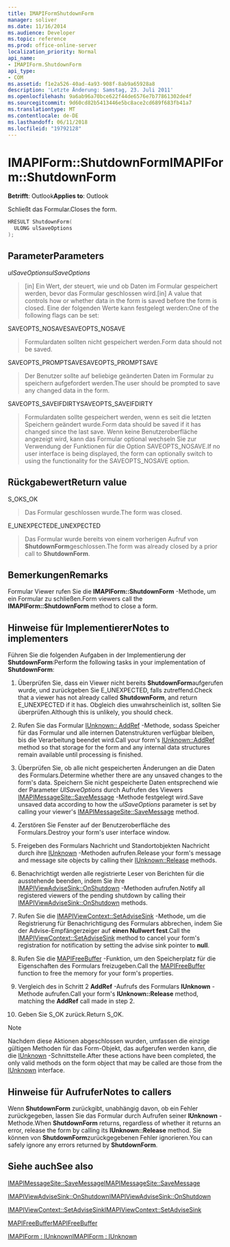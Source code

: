 ```yaml
---
title: IMAPIFormShutdownForm
manager: soliver
ms.date: 11/16/2014
ms.audience: Developer
ms.topic: reference
ms.prod: office-online-server
localization_priority: Normal
api_name:
- IMAPIForm.ShutdownForm
api_type:
- COM
ms.assetid: f1e2a526-40ad-4a93-908f-8ab9a65928a8
description: 'Letzte Änderung: Samstag, 23. Juli 2011'
ms.openlocfilehash: 9a6ab96a70bce622f44de6576e7b77861302de4f
ms.sourcegitcommit: 9d60cd82b5413446e5bc8ace2cd689f683fb41a7
ms.translationtype: MT
ms.contentlocale: de-DE
ms.lasthandoff: 06/11/2018
ms.locfileid: "19792128"
---
```

# <a name="imapiformshutdownform"></a><span data-ttu-id="a655e-103">IMAPIForm::ShutdownForm</span><span class="sxs-lookup"><span data-stu-id="a655e-103">IMAPIForm::ShutdownForm</span></span>

  
  
<span data-ttu-id="a655e-104">**Betrifft**: Outlook</span><span class="sxs-lookup"><span data-stu-id="a655e-104">**Applies to**: Outlook</span></span> 
  
<span data-ttu-id="a655e-105">Schließt das Formular.</span><span class="sxs-lookup"><span data-stu-id="a655e-105">Closes the form.</span></span>
  
```cpp
HRESULT ShutdownForm(
  ULONG ulSaveOptions
);
```

## <a name="parameters"></a><span data-ttu-id="a655e-106">Parameter</span><span class="sxs-lookup"><span data-stu-id="a655e-106">Parameters</span></span>

 <span data-ttu-id="a655e-107">_ulSaveOptions_</span><span class="sxs-lookup"><span data-stu-id="a655e-107">_ulSaveOptions_</span></span>
  
> <span data-ttu-id="a655e-108">[in] Ein Wert, der steuert, wie und ob Daten im Formular gespeichert werden, bevor das Formular geschlossen wird.</span><span class="sxs-lookup"><span data-stu-id="a655e-108">[in] A value that controls how or whether data in the form is saved before the form is closed.</span></span> <span data-ttu-id="a655e-109">Eine der folgenden Werte kann festgelegt werden:</span><span class="sxs-lookup"><span data-stu-id="a655e-109">One of the following flags can be set:</span></span>
    
<span data-ttu-id="a655e-110">SAVEOPTS_NOSAVE</span><span class="sxs-lookup"><span data-stu-id="a655e-110">SAVEOPTS_NOSAVE</span></span> 
  
> <span data-ttu-id="a655e-111">Formulardaten sollten nicht gespeichert werden.</span><span class="sxs-lookup"><span data-stu-id="a655e-111">Form data should not be saved.</span></span>
    
<span data-ttu-id="a655e-112">SAVEOPTS_PROMPTSAVE</span><span class="sxs-lookup"><span data-stu-id="a655e-112">SAVEOPTS_PROMPTSAVE</span></span> 
  
> <span data-ttu-id="a655e-113">Der Benutzer sollte auf beliebige geänderten Daten im Formular zu speichern aufgefordert werden.</span><span class="sxs-lookup"><span data-stu-id="a655e-113">The user should be prompted to save any changed data in the form.</span></span>
    
<span data-ttu-id="a655e-114">SAVEOPTS_SAVEIFDIRTY</span><span class="sxs-lookup"><span data-stu-id="a655e-114">SAVEOPTS_SAVEIFDIRTY</span></span> 
  
> <span data-ttu-id="a655e-115">Formulardaten sollte gespeichert werden, wenn es seit die letzten Speichern geändert wurde.</span><span class="sxs-lookup"><span data-stu-id="a655e-115">Form data should be saved if it has changed since the last save.</span></span> <span data-ttu-id="a655e-116">Wenn keine Benutzeroberfläche angezeigt wird, kann das Formular optional wechseln Sie zur Verwendung der Funktionen für die Option SAVEOPTS_NOSAVE.</span><span class="sxs-lookup"><span data-stu-id="a655e-116">If no user interface is being displayed, the form can optionally switch to using the functionality for the SAVEOPTS_NOSAVE option.</span></span>
    
## <a name="return-value"></a><span data-ttu-id="a655e-117">Rückgabewert</span><span class="sxs-lookup"><span data-stu-id="a655e-117">Return value</span></span>

<span data-ttu-id="a655e-118">S_OK</span><span class="sxs-lookup"><span data-stu-id="a655e-118">S_OK</span></span> 
  
> <span data-ttu-id="a655e-119">Das Formular geschlossen wurde.</span><span class="sxs-lookup"><span data-stu-id="a655e-119">The form was closed.</span></span>
    
<span data-ttu-id="a655e-120">E_UNEXPECTED</span><span class="sxs-lookup"><span data-stu-id="a655e-120">E_UNEXPECTED</span></span> 
  
> <span data-ttu-id="a655e-121">Das Formular wurde bereits von einem vorherigen Aufruf von **ShutdownForm**geschlossen.</span><span class="sxs-lookup"><span data-stu-id="a655e-121">The form was already closed by a prior call to **ShutdownForm**.</span></span>
    
## <a name="remarks"></a><span data-ttu-id="a655e-122">Bemerkungen</span><span class="sxs-lookup"><span data-stu-id="a655e-122">Remarks</span></span>

<span data-ttu-id="a655e-123">Formular Viewer rufen Sie die **IMAPIForm::ShutdownForm** -Methode, um ein Formular zu schließen.</span><span class="sxs-lookup"><span data-stu-id="a655e-123">Form viewers call the **IMAPIForm::ShutdownForm** method to close a form.</span></span> 
  
## <a name="notes-to-implementers"></a><span data-ttu-id="a655e-124">Hinweise für Implementierer</span><span class="sxs-lookup"><span data-stu-id="a655e-124">Notes to implementers</span></span>

<span data-ttu-id="a655e-125">Führen Sie die folgenden Aufgaben in der Implementierung der **ShutdownForm**:</span><span class="sxs-lookup"><span data-stu-id="a655e-125">Perform the following tasks in your implementation of **ShutdownForm**:</span></span>
  
1. <span data-ttu-id="a655e-126">Überprüfen Sie, dass ein Viewer nicht bereits **ShutdownForm**aufgerufen wurde, und zurückgeben Sie E_UNEXPECTED, falls zutreffend.</span><span class="sxs-lookup"><span data-stu-id="a655e-126">Check that a viewer has not already called **ShutdownForm**, and return E_UNEXPECTED if it has.</span></span> <span data-ttu-id="a655e-127">Obgleich dies unwahrscheinlich ist, sollten Sie überprüfen.</span><span class="sxs-lookup"><span data-stu-id="a655e-127">Although this is unlikely, you should check.</span></span>
    
2. <span data-ttu-id="a655e-128">Rufen Sie das Formular [IUnknown:: AddRef](http://msdn.microsoft.com/de-de/library/ms691379%28VS.85%29.aspx) -Methode, sodass Speicher für das Formular und alle internen Datenstrukturen verfügbar bleiben, bis die Verarbeitung beendet wird.</span><span class="sxs-lookup"><span data-stu-id="a655e-128">Call your form's [IUnknown::AddRef](http://msdn.microsoft.com/de-de/library/ms691379%28VS.85%29.aspx) method so that storage for the form and any internal data structures remain available until processing is finished.</span></span> 
    
3. <span data-ttu-id="a655e-129">Überprüfen Sie, ob alle nicht gespeicherten Änderungen an die Daten des Formulars.</span><span class="sxs-lookup"><span data-stu-id="a655e-129">Determine whether there are any unsaved changes to the form's data.</span></span> <span data-ttu-id="a655e-130">Speichern Sie nicht gespeicherte Daten entsprechend wie der Parameter _UlSaveOptions_ durch Aufrufen des Viewers [IMAPIMessageSite::SaveMessage](imapimessagesite-savemessage.md) -Methode festgelegt wird.</span><span class="sxs-lookup"><span data-stu-id="a655e-130">Save unsaved data according to how the  _ulSaveOptions_ parameter is set by calling your viewer's [IMAPIMessageSite::SaveMessage](imapimessagesite-savemessage.md) method.</span></span> 
    
4. <span data-ttu-id="a655e-131">Zerstören Sie Fenster auf der Benutzeroberfläche des Formulars.</span><span class="sxs-lookup"><span data-stu-id="a655e-131">Destroy your form's user interface window.</span></span>
    
5. <span data-ttu-id="a655e-132">Freigeben des Formulars Nachricht und Standortobjekten Nachricht durch ihre [IUnknown](http://msdn.microsoft.com/de-de/library/ms682317%28v=VS.85%29.aspx) -Methoden aufrufen.</span><span class="sxs-lookup"><span data-stu-id="a655e-132">Release your form's message and message site objects by calling their [IUnknown::Release](http://msdn.microsoft.com/de-de/library/ms682317%28v=VS.85%29.aspx) methods.</span></span> 
    
6. <span data-ttu-id="a655e-133">Benachrichtigt werden alle registrierte Leser von Berichten für die ausstehende beenden, indem Sie ihre [IMAPIViewAdviseSink::OnShutdown](imapiviewadvisesink-onshutdown.md) -Methoden aufrufen.</span><span class="sxs-lookup"><span data-stu-id="a655e-133">Notify all registered viewers of the pending shutdown by calling their [IMAPIViewAdviseSink::OnShutdown](imapiviewadvisesink-onshutdown.md) methods.</span></span> 
    
7. <span data-ttu-id="a655e-134">Rufen Sie die [IMAPIViewContext::SetAdviseSink](imapiviewcontext-setadvisesink.md) -Methode, um die Registrierung für Benachrichtigung des Formulars abbrechen, indem Sie der Advise-Empfängerzeiger auf **einen Nullwert fest**.</span><span class="sxs-lookup"><span data-stu-id="a655e-134">Call the [IMAPIViewContext::SetAdviseSink](imapiviewcontext-setadvisesink.md) method to cancel your form's registration for notification by setting the advise sink pointer to **null**.</span></span>
    
8. <span data-ttu-id="a655e-135">Rufen Sie die [MAPIFreeBuffer](mapifreebuffer.md) -Funktion, um den Speicherplatz für die Eigenschaften des Formulars freizugeben.</span><span class="sxs-lookup"><span data-stu-id="a655e-135">Call the [MAPIFreeBuffer](mapifreebuffer.md) function to free the memory for your form's properties.</span></span> 
    
9. <span data-ttu-id="a655e-136">Vergleich des in Schritt 2 **AddRef** -Aufrufs des Formulars **IUnknown** -Methode aufrufen.</span><span class="sxs-lookup"><span data-stu-id="a655e-136">Call your form's **IUnknown::Release** method, matching the **AddRef** call made in step 2.</span></span> 
    
10. <span data-ttu-id="a655e-137">Geben Sie S_OK zurück.</span><span class="sxs-lookup"><span data-stu-id="a655e-137">Return S_OK.</span></span>
    
> [!NOTE]
> <span data-ttu-id="a655e-138">Nachdem diese Aktionen abgeschlossen wurden, umfassen die einzige gültigen Methoden für das Form-Objekt, das aufgerufen werden kann, die die [IUnknown](http://msdn.microsoft.com/de-de/library/ms680509%28v=VS.85%29.aspx) -Schnittstelle.</span><span class="sxs-lookup"><span data-stu-id="a655e-138">After these actions have been completed, the only valid methods on the form object that may be called are those from the [IUnknown](http://msdn.microsoft.com/de-de/library/ms680509%28v=VS.85%29.aspx) interface.</span></span> 
  
## <a name="notes-to-callers"></a><span data-ttu-id="a655e-139">Hinweise für Aufrufer</span><span class="sxs-lookup"><span data-stu-id="a655e-139">Notes to callers</span></span>

<span data-ttu-id="a655e-140">Wenn **ShutdownForm** zurückgibt, unabhängig davon, ob ein Fehler zurückgegeben, lassen Sie das Formular durch Aufrufen seiner **IUnknown** -Methode.</span><span class="sxs-lookup"><span data-stu-id="a655e-140">When **ShutdownForm** returns, regardless of whether it returns an error, release the form by calling its **IUnknown::Release** method.</span></span> <span data-ttu-id="a655e-141">Sie können von **ShutdownForm**zurückgegebenen Fehler ignorieren.</span><span class="sxs-lookup"><span data-stu-id="a655e-141">You can safely ignore any errors returned by **ShutdownForm**.</span></span>
  
## <a name="see-also"></a><span data-ttu-id="a655e-142">Siehe auch</span><span class="sxs-lookup"><span data-stu-id="a655e-142">See also</span></span>



[<span data-ttu-id="a655e-143">IMAPIMessageSite::SaveMessage</span><span class="sxs-lookup"><span data-stu-id="a655e-143">IMAPIMessageSite::SaveMessage</span></span>](imapimessagesite-savemessage.md)
  
[<span data-ttu-id="a655e-144">IMAPIViewAdviseSink::OnShutdown</span><span class="sxs-lookup"><span data-stu-id="a655e-144">IMAPIViewAdviseSink::OnShutdown</span></span>](imapiviewadvisesink-onshutdown.md)
  
[<span data-ttu-id="a655e-145">IMAPIViewContext::SetAdviseSink</span><span class="sxs-lookup"><span data-stu-id="a655e-145">IMAPIViewContext::SetAdviseSink</span></span>](imapiviewcontext-setadvisesink.md)
  
[<span data-ttu-id="a655e-146">MAPIFreeBuffer</span><span class="sxs-lookup"><span data-stu-id="a655e-146">MAPIFreeBuffer</span></span>](mapifreebuffer.md)
  
[<span data-ttu-id="a655e-147">IMAPIForm : IUnknown</span><span class="sxs-lookup"><span data-stu-id="a655e-147">IMAPIForm : IUnknown</span></span>](imapiformiunknown.md)

